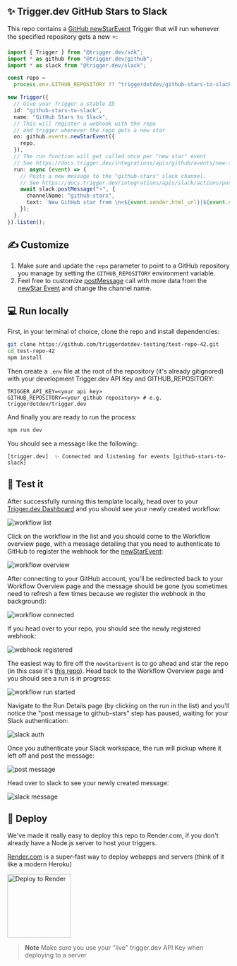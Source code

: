 ## ✨ Trigger.dev GitHub Stars to Slack

This repo contains a [GitHub newStarEvent](https://docs.trigger.dev/integrations/apis/github/events/new-star) Trigger that will run whenever the specified repository gets a new ⭐️:

```ts
import { Trigger } from "@trigger.dev/sdk";
import * as github from "@trigger.dev/github";
import * as slack from "@trigger.dev/slack";

const repo =
  process.env.GITHUB_REPOSITORY ?? "triggerdotdev/github-stars-to-slack";

new Trigger({
  // Give your Trigger a stable ID
  id: "github-stars-to-slack",
  name: "GitHub Stars to Slack",
  // This will register a webhook with the repo
  // and trigger whenever the repo gets a new star
  on: github.events.newStarEvent({
    repo,
  }),
  // The run function will get called once per "new star" event
  // See https://docs.trigger.dev/integrations/apis/github/events/new-star
  run: async (event) => {
    // Posts a new message to the "github-stars" slack channel.
    // See https://docs.trigger.dev/integrations/apis/slack/actions/post-message
    await slack.postMessage("⭐️", {
      channelName: "github-stars",
      text: `New GitHub star from \n<${event.sender.html_url}|${event.sender.login}>. You now have ${event.repository.stargazers_count} stars!`,
    });
  },
}).listen();
```

## ✍️ Customize

1. Make sure and update the `repo` parameter to point to a GitHub repository you manage by setting the `GITHUB_REPOSITORY` environment variable.
2. Feel free to customize [postMessage](https://docs.trigger.dev/integrations/apis/slack/actions/post-message) call with more data from the [newStar Event](https://docs.trigger.dev/integrations/apis/github/events/new-star#event) and change the channel name.

## 💻 Run locally

First, in your terminal of choice, clone the repo and install dependencies:

```sh
git clone https://github.com/triggerdotdev-testing/test-repo-42.git
cd test-repo-42
npm install
```

Then create a `.env` file at the root of the repository (it's already gitignored) with your development Trigger.dev API Key and GITHUB_REPOSITORY:

```
TRIGGER_API_KEY=<your api key>
GITHUB_REPOSITORY=<your github repository> # e.g. triggerdotdev/trigger.dev
```

And finally you are ready to run the process:

```sh
npm run dev
```

You should see a message like the following:

```
[trigger.dev]  ✨ Connected and listening for events [github-stars-to-slack]
```

## 🧪 Test it

After successfully running this template locally, head over to your [Trigger.dev Dashboard](https://app.trigger.dev) and you should see your newly created workflow:

![workflow list](https://imagedelivery.net/3TbraffuDZ4aEf8KWOmI_w/9987dd75-7e0e-4e3f-9280-0ee6d7ad1e00/public)

Click on the workflow in the list and you should come to the Workflow overview page, with a message detailing that you need to authenticate to GitHub to register the webhook for the [newStarEvent](https://docs.trigger.dev/integrations/apis/github/events/new-star):

![workflow overview](https://imagedelivery.net/3TbraffuDZ4aEf8KWOmI_w/6e658b62-444f-463a-21ba-43edc91bce00/public)

After connecting to your GitHub account, you'll be redirected back to your Workflow Overview page and the message should be gone (you sometimes need to refresh a few times because we register the webhook in the background):

![workflow connected](https://imagedelivery.net/3TbraffuDZ4aEf8KWOmI_w/abcf4856-18ef-45ec-3da6-82d49dc32b00/public)

If you head over to your repo, you should see the newly registered webhook:

![webhook registered](https://imagedelivery.net/3TbraffuDZ4aEf8KWOmI_w/3248e9df-d16e-4585-fa25-2374bed53000/public)

The easiest way to fire off the `newStarEvent` is to go ahead and star the repo (in this case it's [this repo](https://github.com/triggerdotdev-testing/test-repo-42)). Head back to the Workflow Overview page and you should see a run is in progress:

![workflow run started](https://imagedelivery.net/3TbraffuDZ4aEf8KWOmI_w/623f27b3-263a-4562-cdc9-92462e3a7400/public)

Navigate to the Run Details page (by clicking on the run in the list) and you'll notice the "post message to github-stars" step has paused, waiting for your Slack authentication:

![slack auth](https://imagedelivery.net/3TbraffuDZ4aEf8KWOmI_w/3214985e-05c3-493e-55fd-2ed799c7c500/public)

Once you authenticate your Slack workspace, the run will pickup where it left off and post the message:

![post message](https://imagedelivery.net/3TbraffuDZ4aEf8KWOmI_w/e43c2b11-4b70-4de1-2ebf-b92943d99400/public)

Head over to slack to see your newly created message:

![slack message](https://imagedelivery.net/3TbraffuDZ4aEf8KWOmI_w/5c238a76-22ee-4837-9379-e3c673211100/public)

## 🚀 Deploy

We've made it really easy to deploy this repo to Render.com, if you don't already have a Node.js server to host your triggers.

[Render.com](https://render.com) is a super-fast way to deploy webapps and servers (think of it like a modern Heroku)

<a href="https://render.com/deploy?repo=https://github.com/triggerdotdev-testing/test-repo-42">
  <img width="144px" src="https://render.com/images/deploy-to-render-button.svg" alt="Deploy to Render">
</a>

> **Note** Make sure you use your "live" trigger.dev API Key when deploying to a server
